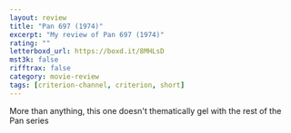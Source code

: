 ```yaml
---
layout: review
title: "Pan 697 (1974)"
excerpt: "My review of Pan 697 (1974)"
rating: ""
letterboxd_url: https://boxd.it/8MHLsD
mst3k: false
rifftrax: false
category: movie-review
tags: [criterion-channel, criterion, short]
---
```


More than anything, this one doesn't thematically gel with the rest of the Pan series
